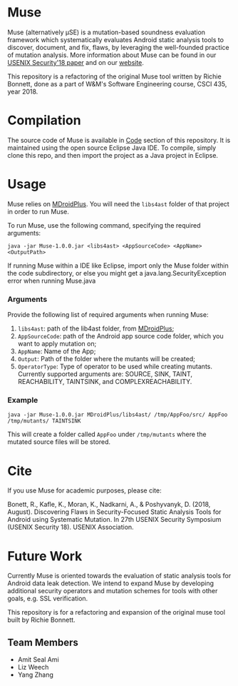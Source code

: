 # Muse
Muse (alternatively µSE) is a mutation-based soundness evaluation framework which systematically evaluates Android static analysis tools to discover, document, and fix, flaws, by leveraging the well-founded practice of mutation analysis. More information about Muse can be found in our [USENIX Security'18 paper](http://www.cs.wm.edu/~rfbonett/pubs/usenix18.pdf) and on our [website](https://muse-security-evaluation.github.io/#overview). 

This repository is a refactoring of the original Muse tool written by Richie Bonnett, done as a part of W&M's Software Engineering course, CSCI 435, year 2018.

# Compilation
The source code of Muse is available in [Code](https://gitlab.com/WM-CSCI435-F18/android-muse/tree/master/code) section of this repository. It is maintained using the open source Eclipse Java IDE. To compile, simply clone this repo, and then import the project as a Java project in Eclipse.

# Usage
Muse relies on [MDroidPlus](https://gitlab.com/SEMERU-Code-Public/Android/Mutation/MDroidPlus). You will need the `libs4ast` folder of that project in order to run Muse. 

To run Muse, use the following command, specifying the required arguments:
```
java -jar Muse-1.0.0.jar <libs4ast> <AppSourceCode> <AppName> <OutputPath>
```

If running Muse within a IDE like Eclipse, import only the Muse folder within the code subdirectory, or else you might get a java.lang.SecurityException error when running Muse.java

### Arguments
Provide the following list of required arguments when running Muse: 
1. ``libs4ast``:  path of the lib4ast folder, from [MDroidPlus](https://gitlab.com/SEMERU-Code-Public/Android/Mutation/MDroidPlus/tree/master/libs4ast);
2. ``AppSourceCode``: path of the Android app source code folder, which you want to apply mutation on;
3. ``AppName``:  Name of the App;
4. ``Output``: Path of the folder where the mutants will be created;
5. `OperatorType`: Type of operator to be used while creating mutants. Currently supported arguments are: SOURCE, SINK, TAINT, REACHABILITY, TAINTSINK, and COMPLEXREACHABILITY.
 

### Example
```
java -jar Muse-1.0.0.jar MDroidPlus/libs4ast/ /tmp/AppFoo/src/ AppFoo /tmp/mutants/ TAINTSINK
```

This will create a folder called `AppFoo` under `/tmp/mutants` where the mutated source files will be stored. 

# Cite
If you use Muse for academic purposes, please cite: 

Bonett, R., Kafle, K., Moran, K., Nadkarni, A., & Poshyvanyk, D. (2018, August). Discovering Flaws in Security-Focused Static Analysis Tools for Android using Systematic Mutation. In 27th USENIX Security Symposium (USENIX Security 18). USENIX Association.

# Future Work
Currently Muse is oriented towards the evaluation of static analysis tools for Android data leak detection. We intend to expand Muse by developing additional security operators and mutation schemes for tools with other goals, e.g. SSL verification. 

This repository is for a refactoring and expansion of the original muse tool built by Richie Bonnett.

## Team Members
- Amit Seal Ami
- Liz Weech
- Yang Zhang
